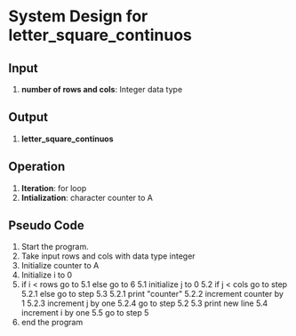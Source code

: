 # System Design for letter_square_continuos

## Input
1. **number of rows and cols**: Integer data type

## Output
1. **letter_square_continuos**

## Operation
1. **Iteration**: for loop
2. **Intialization**: character counter to A

## Pseudo Code
1. Start the program.
2. Take input rows and cols with data type integer
3. Initialize counter to A
4. Initialize i to 0
5. if i < rows go to 5.1 else go to 6
    5.1 initialize j to 0
    5.2 if j < cols go to step 5.2.1 else go to step 5.3
        5.2.1 print "counter"
        5.2.2 increment counter by 1
        5.2.3 increment j by one 
        5.2.4 go to step 5.2
    5.3 print new line
    5.4 increment i by one
    5.5 go to step 5
6. end the program
